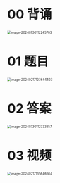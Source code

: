 # 00 背诵

<img src="https://cvp.oss-cn-shanghai.aliyuncs.com/picgo/202407301122948.png" alt="image-20240730112245763" style="zoom:50%;" />

# 01 题目

<img src="https://cvp.oss-cn-shanghai.aliyuncs.com/picgo/202402171236473.png" alt="image-20240217123644403" style="zoom:50%;" />



# 02 答案

<img src="https://cvp.oss-cn-shanghai.aliyuncs.com/picgo/202407301123917.png" alt="image-20240730112333857" style="zoom:50%;" />



# 03 视频

<img src="https://cvp.oss-cn-shanghai.aliyuncs.com/picgo/202402171356903.png" alt="image-20240217135646664" style="zoom:50%;" />